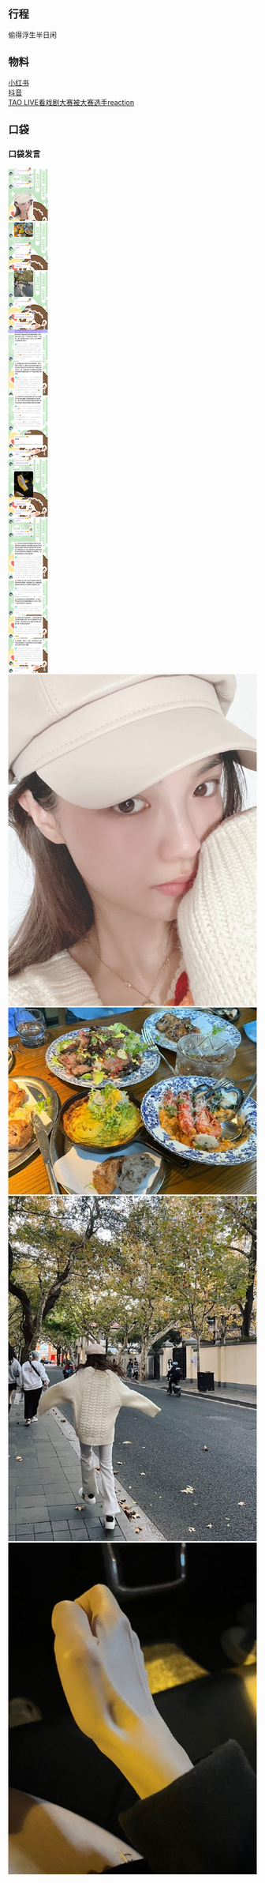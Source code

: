 ## 行程
偷得浮生半日闲

## 物料
[小红书](http://www.xiaohongshu.com/discovery/item/6197afb20000000021034ff0)<br>
[抖音](https://www.douyin.com/video/7032276112365423886)<br>
[TAO LIVE看戏剧大赛被大赛选手reaction](https://weibo.com/1779850265/L2eOcqJPe)<br>
## 口袋
### 口袋发言
![口袋发言](./pocket48/imgs/messages1.jpeg)<br>
![口袋发言](./pocket48/imgs/P1.jpeg)<br>
![口袋发言](./pocket48/imgs/P2.jpeg)<br>
![口袋发言](./pocket48/imgs/P3.jpeg)<br>
![口袋发言](./pocket48/imgs/P4.jpeg)<br>

